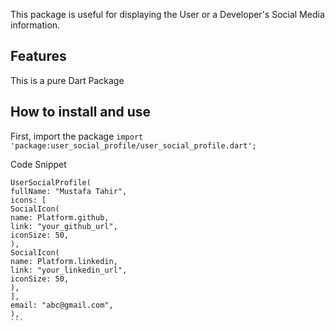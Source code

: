 <!-- 
This README describes the package. If you publish this package to pub.dev,
this README's contents appear on the landing page for your package.

For information about how to write a good package README, see the guide for
[writing package pages](https://dart.dev/guides/libraries/writing-package-pages). 

For general information about developing packages, see the Dart guide for
[creating packages](https://dart.dev/guides/libraries/create-library-packages)
and the Flutter guide for
[developing packages and plugins](https://flutter.dev/developing-packages).
-->

This package is useful for displaying the User or a Developer's Social Media information.

## Features
This is a pure Dart Package

## How to install and use

First, import the package
``
import 'package:user_social_profile/user_social_profile.dart';
``

Code Snippet

````
UserSocialProfile(
fullName: "Mustafa Tahir",
icons: [
SocialIcon(
name: Platform.github,
link: "your_github_url",
iconSize: 50,
),
SocialIcon(
name: Platform.linkedin,
link: "your_linkedin_url",
iconSize: 50,
),
],
email: "abc@gmail.com",
),
```
